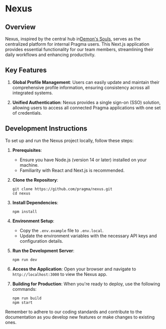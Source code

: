 # Nexus

## Overview

Nexus, inspired by the central hub in[Demon's Souls](https://en.wikipedia.org/wiki/Demon%27s_Souls), serves as the centralized platform for internal Pragma users. This Next.js application provides essential functionality for our team members, streamlining their daily workflows and enhancing productivity.

## Key Features

1. **Global Profile Management**: Users can easily update and maintain their comprehensive profile information, ensuring consistency across all integrated systems.

2. **Unified Authentication**: Nexus provides a single sign-on (SSO) solution, allowing users to access all connected Pragma applications with one set of credentials.

## Development Instructions

To set up and run the Nexus project locally, follow these steps:

1. **Prerequisites**:
   - Ensure you have Node.js (version 14 or later) installed on your machine.
   - Familiarity with React and Next.js is recommended.

2. **Clone the Repository**:
   ```
   git clone https://github.com/pragma/nexus.git
   cd nexus
   ```

3. **Install Dependencies**:
   ```
   npm install
   ```

4. **Environment Setup**:
   - Copy the `.env.example` file to `.env.local`.
   - Update the environment variables with the necessary API keys and configuration details.

5. **Run the Development Server**:
   ```
   npm run dev
   ```

6. **Access the Application**:
   Open your browser and navigate to `http://localhost:3000` to view the Nexus app.

7. **Building for Production**:
   When you're ready to deploy, use the following commands:
   ```
   npm run build
   npm start
   ```

Remember to adhere to our coding standards and contribute to the documentation as you develop new features or make changes to existing ones.
